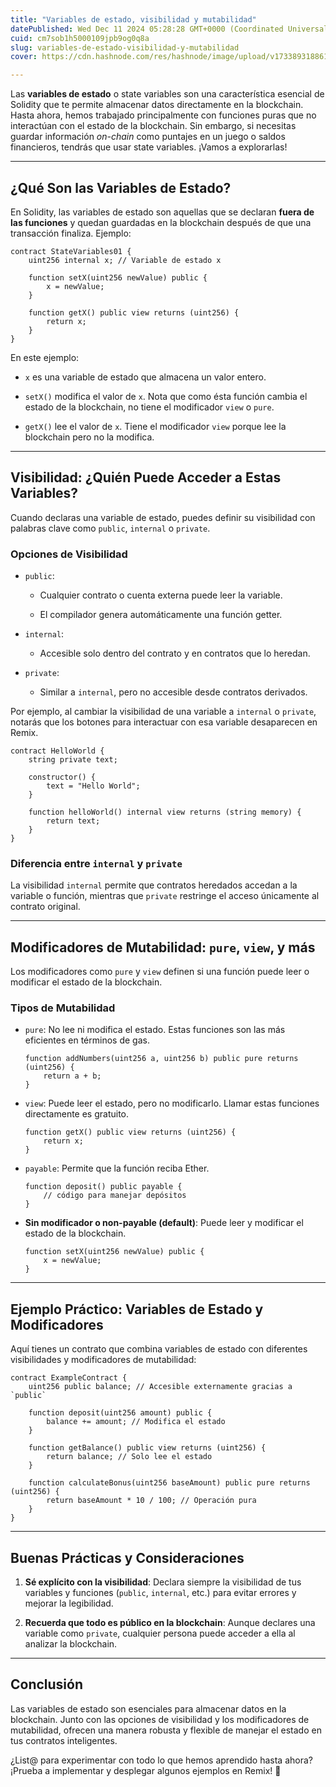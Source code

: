 ```yaml
---
title: "Variables de estado, visibilidad y mutabilidad"
datePublished: Wed Dec 11 2024 05:28:28 GMT+0000 (Coordinated Universal Time)
cuid: cm7sob1h5000109jpb9og0q8a
slug: variables-de-estado-visibilidad-y-mutabilidad
cover: https://cdn.hashnode.com/res/hashnode/image/upload/v1733893188615/c0b710c5-f179-4982-912c-9cdab8fd5d17.png

---
```



Las **variables de estado** o state variables son una característica esencial de Solidity que te permite almacenar datos directamente en la blockchain. Hasta ahora, hemos trabajado principalmente con funciones puras que no interactúan con el estado de la blockchain. Sin embargo, si necesitas guardar información *on-chain* como puntajes en un juego o saldos financieros, tendrás que usar state variables. ¡Vamos a explorarlas!

---

## ¿Qué Son las Variables de Estado?

En Solidity, las variables de estado son aquellas que se declaran **fuera de las funciones** y quedan guardadas en la blockchain después de que una transacción finaliza. Ejemplo:

```solidity
contract StateVariables01 {
    uint256 internal x; // Variable de estado x

    function setX(uint256 newValue) public {
        x = newValue;
    }

    function getX() public view returns (uint256) {
        return x;
    }
}
```

En este ejemplo:

* `x` es una variable de estado que almacena un valor entero.
    
* `setX()` modifica el valor de `x`. Nota que como ésta función cambia el estado de la blockchain, no tiene el modificador `view` o `pure`.
    
* `getX()` lee el valor de `x`. Tiene el modificador `view` porque lee la blockchain pero no la modifica.
    

---

## Visibilidad: ¿Quién Puede Acceder a Estas Variables?

Cuando declaras una variable de estado, puedes definir su visibilidad con palabras clave como `public`, `internal` o `private`.

### Opciones de Visibilidad

* `public`:
    
    * Cualquier contrato o cuenta externa puede leer la variable.
        
    * El compilador genera automáticamente una función getter.
        
* `internal`:
    
    * Accesible solo dentro del contrato y en contratos que lo heredan.
        
* `private`:
    
    * Similar a `internal`, pero no accesible desde contratos derivados.
        

Por ejemplo, al cambiar la visibilidad de una variable a `internal` o `private`, notarás que los botones para interactuar con esa variable desaparecen en Remix.

```solidity
contract HelloWorld {
    string private text;

    constructor() {
        text = "Hello World";
    }

    function helloWorld() internal view returns (string memory) {
        return text;
    }
}
```

### Diferencia entre `internal` y `private`

La visibilidad `internal` permite que contratos heredados accedan a la variable o función, mientras que `private` restringe el acceso únicamente al contrato original.

---

## Modificadores de Mutabilidad: `pure`, `view`, y más

Los modificadores como `pure` y `view` definen si una función puede leer o modificar el estado de la blockchain.

### Tipos de Mutabilidad

* `pure`: No lee ni modifica el estado. Estas funciones son las más eficientes en términos de gas.
    
    ```solidity
    function addNumbers(uint256 a, uint256 b) public pure returns (uint256) {
        return a + b;
    }
    ```
    
* `view`: Puede leer el estado, pero no modificarlo. Llamar estas funciones directamente es gratuito.
    
    ```solidity
    function getX() public view returns (uint256) {
        return x;
    }
    ```
    
* `payable`: Permite que la función reciba Ether.
    
    ```solidity
    function deposit() public payable {
        // código para manejar depósitos
    }
    ```
    
* **Sin modificador o non-payable (default)**: Puede leer y modificar el estado de la blockchain.
    
    ```solidity
    function setX(uint256 newValue) public {
        x = newValue;
    }
    ```
    

---

## Ejemplo Práctico: Variables de Estado y Modificadores

Aquí tienes un contrato que combina variables de estado con diferentes visibilidades y modificadores de mutabilidad:

```solidity
contract ExampleContract {
    uint256 public balance; // Accesible externamente gracias a `public`

    function deposit(uint256 amount) public {
        balance += amount; // Modifica el estado
    }

    function getBalance() public view returns (uint256) {
        return balance; // Solo lee el estado
    }

    function calculateBonus(uint256 baseAmount) public pure returns (uint256) {
        return baseAmount * 10 / 100; // Operación pura
    }
}
```

---

## Buenas Prácticas y Consideraciones

1. **Sé explícito con la visibilidad**: Declara siempre la visibilidad de tus variables y funciones (`public`, `internal`, etc.) para evitar errores y mejorar la legibilidad.
    
2. **Recuerda que todo es público en la blockchain**: Aunque declares una variable como `private`, cualquier persona puede acceder a ella al analizar la blockchain.
    

---

## Conclusión

Las variables de estado son esenciales para almacenar datos en la blockchain. Junto con las opciones de visibilidad y los modificadores de mutabilidad, ofrecen una manera robusta y flexible de manejar el estado en tus contratos inteligentes.

¿List@ para experimentar con todo lo que hemos aprendido hasta ahora? ¡Prueba a implementar y desplegar algunos ejemplos en Remix! 🚀
